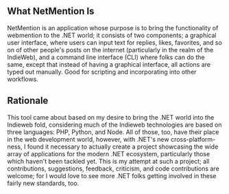 ## What NetMention Is

NetMention is an application whose purpose is to bring the functionality of webmention to the .NET world; it consists of two components; a graphical user interface, where users can input text for replies, likes, favorites, and so on of other people's posts on the internet (particularly in the realm of the IndieWeb), and a command line interface (CLI) where folks can do the same, except that instead of having a graphical interface, all actions are typed out manually. Good for scripting and incorporating into other workflows.

## Rationale

This tool came about based on my desire to bring the .NET world into the Indieweb fold, considering much of the Indieweb technologies are based on three languages: PHP, Python, and Node. All of those, too, have their place in the web development world, however, with .NET's new cross-platform-ness, I found it necessary to actually create a project showcasing the wide array of applications for the modern .NET ecosystem, particularly those which haven't been tackled yet. This is my attempt at such a project; all contributions, suggestions, feedback, criticism, and code contributions are welcome; for I would love to see more .NET folks getting involved in these fairly new standards, too.


